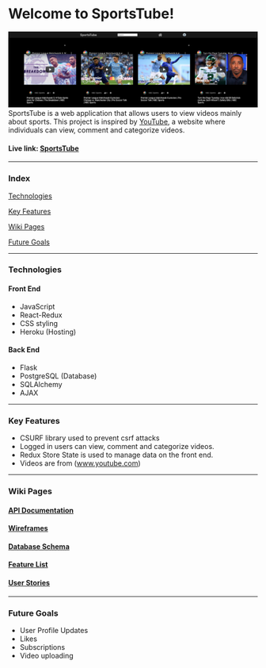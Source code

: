 # Welcome to SportsTube!

![](https://github.com/C-Bridge17/sportsTube/blob/main/react-app/src/components/Splash/splash%20images/home_page.png)
SportsTube is a web application that allows users to view videos mainly about sports. This project is inspired by [YouTube](https://www.youtube.com/), a website where individuals can view, comment and categorize videos.
#### Live link: [SportsTube](https://sportstube.herokuapp.com/login)
***

### Index
[Technologies](#technologies)

[Key Features](#key-features)

[Wiki Pages](#wiki-pages)

[Future Goals](#future-goals)

***

### Technologies
#### Front End
- JavaScript
- React-Redux
- CSS styling
- Heroku (Hosting)

#### Back End
- Flask
- PostgreSQL (Database)
- SQLAlchemy
- AJAX

***

### Key Features
- CSURF library used to prevent csrf attacks
- Logged in users can view, comment and categorize videos.
- Redux Store State is used to manage data on the front end.
- Videos are from (www.youtube.com)

***

### Wiki Pages
#### [API Documentation](https://github.com/C-Bridge17/sportsTube/wiki/API-Route-Documentation)
#### [Wireframes](https://github.com/C-Bridge17/sportsTube/wiki/Wireframes)
#### [Database Schema](https://github.com/C-Bridge17/sportsTube/wiki/Database-Schema)

#### [Feature List](https://github.com/C-Bridge17/sportsTube/wiki/MVP-Feature-List)
#### [User Stories](https://github.com/C-Bridge17/sportsTube/wiki/User-Stories)
***

### Future Goals
- User Profile Updates
- Likes
- Subscriptions
- Video uploading
